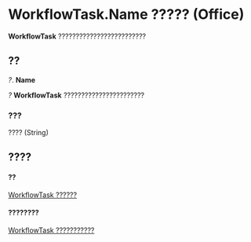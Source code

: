 
# WorkflowTask.Name ????? (Office)

 **WorkflowTask** ?????????????????????????


## ??

 _?_. **Name**

 _?_ **WorkflowTask** ???????????????????????


### ???

???? (String)


## ????


#### ??


[WorkflowTask ??????](9d17947e-f12a-2f97-7888-8d5ec9f85011.md)
#### ????????


[WorkflowTask ???????????](http://msdn.microsoft.com/library/035ead58-23bb-4518-2720-8862051aeb41%28Office.15%29.aspx)